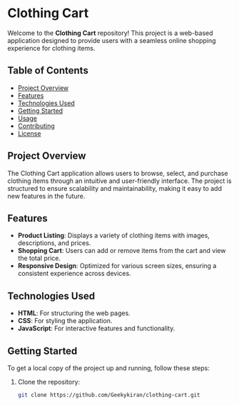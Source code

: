 # Clothing Cart

Welcome to the **Clothing Cart** repository! This project is a web-based application designed to provide users with a seamless online shopping experience for clothing items.

## Table of Contents

- [Project Overview](#project-overview)
- [Features](#features)
- [Technologies Used](#technologies-used)
- [Getting Started](#getting-started)
- [Usage](#usage)
- [Contributing](#contributing)
- [License](#license)

## Project Overview

The Clothing Cart application allows users to browse, select, and purchase clothing items through an intuitive and user-friendly interface. The project is structured to ensure scalability and maintainability, making it easy to add new features in the future.

## Features

- **Product Listing**: Displays a variety of clothing items with images, descriptions, and prices.
- **Shopping Cart**: Users can add or remove items from the cart and view the total price.
- **Responsive Design**: Optimized for various screen sizes, ensuring a consistent experience across devices.

## Technologies Used

- **HTML**: For structuring the web pages.
- **CSS**: For styling the application.
- **JavaScript**: For interactive features and functionality.

## Getting Started

To get a local copy of the project up and running, follow these steps:

1. Clone the repository:
   ```bash
   git clone https://github.com/Geekykiran/clothing-cart.git
